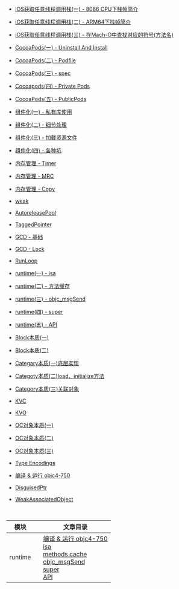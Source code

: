 
<br>

<br>

- [iOS获取任意线程调用栈(一) - 8086 CPU下栈帧简介](https://github.com/zhaoName/Notes/blob/master/iOS/iOS%E8%8E%B7%E5%8F%96%E4%BB%BB%E6%84%8F%E7%BA%BF%E7%A8%8B%E8%B0%83%E7%94%A8%E6%A0%88(%E4%B8%80)%20-%208086CPU%E4%B8%8B%E6%A0%88%E5%B8%A7%E7%AE%80%E4%BB%8B.md)

- [iOS获取任意线程调用栈(二) - ARM64下栈帧简介](https://github.com/zhaoName/Notes/blob/master/iOS/iOS%E8%8E%B7%E5%8F%96%E4%BB%BB%E6%84%8F%E7%BA%BF%E7%A8%8B%E8%B0%83%E7%94%A8%E6%A0%88(%E4%BA%8C)%20-%20ARM64%E4%B8%8B%E6%A0%88%E5%B8%A7%E7%AE%80%E4%BB%8B.md)
- [iOS获取任意线程调用栈(三) - 在Mach-O中查找对应的符号(方法名)](https://github.com/zhaoName/Notes/blob/master/iOS/iOS%E8%8E%B7%E5%8F%96%E4%BB%BB%E6%84%8F%E7%BA%BF%E7%A8%8B%E8%B0%83%E7%94%A8%E6%A0%88(%E4%B8%89)%20-%20%E5%9C%A8Mach-O%E4%B8%AD%E6%9F%A5%E6%89%BE%E5%AF%B9%E5%BA%94%E7%9A%84%E7%AC%A6%E5%8F%B7(%E6%96%B9%E6%B3%95%E5%90%8D).md)

- [CocoaPods(一) - Uninstall And Install](https://github.com/zhaoName/Notes/blob/master/iOS/CocoaPods(%E4%B8%80)%20-%20Uninstall%20And%20Install.md)

- [CocoaPods(二) - Podfile](https://github.com/zhaoName/Notes/blob/master/iOS/CocoaPods(%E4%BA%8C)%20-%20Podfile.md)

- [CocoaPods(三) - spec](https://github.com/zhaoName/Notes/blob/master/iOS/CocoaPods(%E4%B8%89)%20-%20spec.md)

- [Cocoapods(四) - Private Pods](https://github.com/zhaoName/Notes/blob/master/iOS/Cocoapods(%E5%9B%9B)%20-%20Private%20Pods.md)
- [CocoaPods(五) - PublicPods](https://github.com/zhaoName/Notes/blob/master/iOS/CocoaPods(%E4%BA%94)-PublicPods.md)
- [组件化(一) - 私有库使用](https://github.com/zhaoName/Notes/blob/master/iOS/%E7%BB%84%E4%BB%B6%E5%8C%96(%E4%B8%80)%20-%20%E7%A7%81%E6%9C%89%E5%BA%93%E4%BD%BF%E7%94%A8.md)
- [组件化(二) - 细节处理](https://github.com/zhaoName/Notes/blob/master/iOS/%E7%BB%84%E4%BB%B6%E5%8C%96(%E4%BA%8C)%20-%E7%BB%86%E8%8A%82%E5%A4%84%E7%90%86.md)
- [组件化(三) - 加载资源文件](https://github.com/zhaoName/Notes/blob/master/iOS/%E7%BB%84%E4%BB%B6%E5%8C%96(%E4%B8%89)-%E5%8A%A0%E8%BD%BD%E8%B5%84%E6%BA%90%E6%96%87%E4%BB%B6.md)
- [组件化(四) - 各种坑](https://github.com/zhaoName/Notes/blob/master/iOS/%E7%BB%84%E4%BB%B6%E5%8C%96(%E5%9B%9B)-%E5%90%84%E7%A7%8D%E5%9D%91.md)

- [内存管理 - Timer](https://github.com/zhaoName/Notes/blob/master/iOS/%E5%86%85%E5%AD%98%E7%AE%A1%E7%90%86%20-%20Timer.md)

- [内存管理 - MRC](https://github.com/zhaoName/Notes/blob/master/iOS/%E5%86%85%E5%AD%98%E7%AE%A1%E7%90%86%20-%20MRC.md)

- [内存管理 - Copy](https://github.com/zhaoName/Notes/blob/master/iOS/%E5%86%85%E5%AD%98%E7%AE%A1%E7%90%86%20-%20Copy.md)

- [weak](https://github.com/zhaoName/Notes/blob/master/iOS/weak.md)

- [AutoreleasePool](https://github.com/zhaoName/Notes/blob/master/iOS/AutoreleasePool.md)

- [TaggedPointer](https://github.com/zhaoName/Notes/blob/master/iOS/TaggedPointer.md)

- [GCD - 基础](https://github.com/zhaoName/Notes/blob/master/iOS/GCD%20-%20%E5%9F%BA%E7%A1%80.md)


- [GCD - Lock](https://github.com/zhaoName/Notes/blob/master/iOS/GCD%20-%20Lock.md)

- [RunLoop](https://github.com/zhaoName/Notes/blob/master/iOS/RunLoop.md)

- [runtime(一) - isa](https://github.com/zhaoName/Notes/blob/master/iOS/runtime(%E4%B8%80)%20-%20isa.md)

- [runtime(二) - 方法缓存](https://github.com/zhaoName/Notes/blob/master/iOS/runtime(%E4%BA%8C)%20-%20%E6%96%B9%E6%B3%95%E7%BC%93%E5%AD%98.md)

- [runtime(三) - objc_msgSend](https://github.com/zhaoName/Notes/blob/master/iOS/runtime(%E4%B8%89)%20-%20objc_msgSend.md)

- [runtime(四) - super](https://github.com/zhaoName/Notes/blob/master/iOS/runtime(%E5%9B%9B)%20-%20super.md)

- [runtime(五) - API](https://github.com/zhaoName/Notes/blob/master/iOS/runtime(%E4%BA%94)%20-%20API.md)

- [Block本质(一)](https://github.com/zhaoName/Notes/blob/master/iOS/Block%E6%9C%AC%E8%B4%A8(%E4%B8%80).md)

- [Block本质(二)](https://github.com/zhaoName/Notes/blob/master/iOS/Block%E6%9C%AC%E8%B4%A8(%E4%BA%8C).md)


- [Categary本质(一)底层实现](https://github.com/zhaoName/Notes/blob/master/iOS/Categary%E6%9C%AC%E8%B4%A8(%E4%B8%80)%E5%BA%95%E5%B1%82%E5%AE%9E%E7%8E%B0.md)


- [Categoty本质(二)load、initialize方法](https://github.com/zhaoName/Notes/blob/master/iOS/Categoty%E6%9C%AC%E8%B4%A8(%E4%BA%8C)load%2Cinitialize%E6%96%B9%E6%B3%95.md)


- [Category本质(三)关联对象](https://github.com/zhaoName/Notes/blob/master/iOS/Category%E6%9C%AC%E8%B4%A8(%E4%B8%89)%E5%85%B3%E8%81%94%E5%AF%B9%E8%B1%A1.md)

- [KVC](https://github.com/zhaoName/Notes/blob/master/iOS/KVC.md)

- [KVO](https://github.com/zhaoName/Notes/blob/master/iOS/KVO.md)

- [OC对象本质(一)](https://github.com/zhaoName/Notes/blob/master/iOS/OC%E5%AF%B9%E8%B1%A1%E6%9C%AC%E8%B4%A8(%E4%B8%80).md)

- [OC对象本质(二)](https://github.com/zhaoName/Notes/blob/master/iOS/OC%E5%AF%B9%E8%B1%A1%E6%9C%AC%E8%B4%A8(%E4%BA%8C).md)

- [OC对象本质(三)](https://github.com/zhaoName/Notes/blob/master/iOS/OC%E5%AF%B9%E8%B1%A1%E6%9C%AC%E8%B4%A8(%E4%B8%89).md)
- [Type Encodings](https://github.com/zhaoName/Notes/blob/master/iOS/TypeEncodings.md)
- [编译 & 运行 objc4-750](https://github.com/zhaoName/Notes/blob/master/iOS/compile%26run-objc4-750.md)
- [DisguisedPtr](https://github.com/zhaoName/Notes/blob/master/iOS/DisguisedPtr.md)
- [WeakAssociatedObject](https://github.com/zhaoName/Notes/blob/master/iOS/WeakAssociatedObject.md)


<br>

| 模块 | | 文章目录 |
| --- | --- | --- |
| runtime | | [编译 & 运行 objc4-750](https://github.com/zhaoName/Notes/blob/master/iOS/compile%26run-objc4-750.md) <br> [isa](https://github.com/zhaoName/Notes/blob/master/iOS/runtime-isa) <br> [methods cache](https://github.com/zhaoName/Notes/blob/master/iOS/runtime-isa) <br> [objc_msgSend](https://github.com/zhaoName/Notes/blob/master/iOS/runtime-objc_msgSend.md) <br> [super](https://github.com/zhaoName/Notes/blob/master/iOS/runtime-super.md) <br> [API](https://github.com/zhaoName/Notes/blob/master/iOS/runtime-API.md) |

<br>
